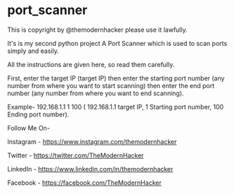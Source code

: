 # port_scanner
This is copyright by @themodernhacker please use it lawfully. 

It's is my second python project A Port Scanner which is used to scan ports simply and easily.

All the instructions are given here, so read them carefully.

First, enter the target IP (target IP) then enter the starting port number (any number from where you want to start scanning) then enter the end port number (any number from where you want to end scanning).

Example- 192.168.1.1 1 100 ( 192.168.1.1 target IP, 1 Starting port number, 100 Ending port number).

Follow Me On-

Instagram - https://www.instagram.com/themodernhacker

Twitter - https://twitter.com/TheModernHacker

LinkedIn - https://www.linkedin.com/in/themodernhacker

Facebook - https://facebook.com/TheModernHacker

